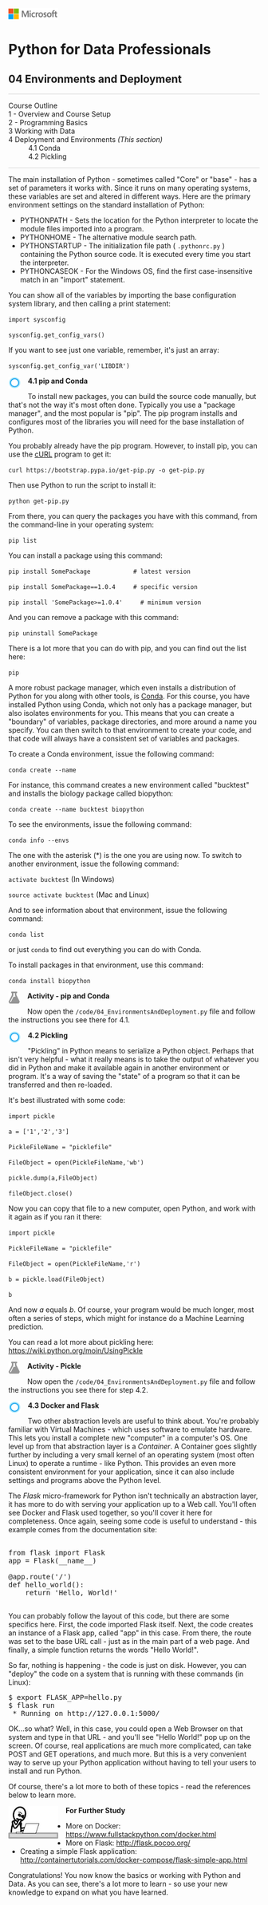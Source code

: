 ![](graphics/solutions-microsoft-logo-small.png)

# Python for Data Professionals

## 04 Environments and Deployment

<p style="border-bottom: 1px solid lightgrey;"></p>

<dl>
  <dt>Course Outline</dt>
  <dt>1 - Overview and Course Setup</dt>
  <dt>2 - Programming Basics</dt>
  <dt>3 Working with Data</dt>
  <dt>4 Deployment and Environments <i>(This section)</i></dt>
    <dd>4.1 Conda</dd>
    <dd>4.2 Pickling</dd>
<dl>

<p style="border-bottom: 1px solid lightgrey;"></p>

The main installation of Python - sometimes called "Core" or "base" - has a set of parameters it works with. Since it runs on many operating systems, these variables are set and altered in different ways. Here are the primary environment settings on the standard installation of Python:

- PYTHONPATH - Sets the location for the Python interpreter to locate the module files imported into a program.
- PYTHONHOME - The alternative module search path. 
- PYTHONSTARTUP - The initialization file path ( `.pythonrc.py` ) containing the Python source code. It is executed every time you start the interpreter.
- PYTHONCASEOK - For the Windows OS, find the first case-insensitive match in an "import" statement.

You can show all of the variables by importing the base configuration system library, and then calling a print statement:

`import sysconfig`

`sysconfig.get_config_vars()`

If you want to see just one variable, remember, it's just an array:

`sysconfig.get_config_var('LIBDIR')`

<p><img style="float: left; margin: 0px 15px 15px 0px;" src="./graphics/cortanalogo.png"><b>4.1 pip and Conda</b></p>

To install new packages, you can build the source code manually, but that's not the way it's most often done. Typically you use a "package manager", and the most popular is "pip". The pip program installs and configures most of the libraries you will need for the base installation of Python.

You probably already have the pip program. However, to install pip, you can use the [cURL](https://curl.haxx.se/download.html) program to get it:

`curl https://bootstrap.pypa.io/get-pip.py -o get-pip.py`

Then use Python to run the script to install it:

`python get-pip.py`

From there, you can query the packages you have with this command, from the command-line in your operating system:

`pip list`

You can install a package using this command:

`pip install SomePackage            # latest version`

`pip install SomePackage==1.0.4     # specific version`

`pip install 'SomePackage>=1.0.4'     # minimum version`

And you can remove a package with this command:

`pip uninstall SomePackage`

There is a lot more that you can do with pip, and you can find out the list here:

`pip`

A more robust package manager, which even installs a distribution of Python for you along with other tools, is [Conda](https://conda.io/docs/user-guide/getting-started.html). For this course, you have installed Python using Conda, which not only has a package manager, but also isolates environments for you. This means that you can create a "boundary" of variables, package directories, and more around a name you specify. You can then switch to that environment to create your code, and that code will always have a consistent set of variables and packages.

To create a Conda environment, issue the following command:

`conda create --name`

For instance, this command creates a new environment called "bucktest" and installs the biology package called biopython:

`conda create --name bucktest biopython`

To see the environments, issue the following command:

`conda info --envs`

The one with the asterisk (*) is the one you are using now. To switch to another environment, issue the following command:

`activate bucktest` (In Windows)

`source activate bucktest` (Mac and Linux)

And to see information about that environment, issue the following command:

`conda list`

or just `conda` to find out everything you can do with Conda.

To install packages in that environment, use this command:

`conda install biopython`

<p><img style="float: left; margin: 0px 15px 15px 0px;" src="./graphics/aml-logo.png"><b> Activity - pip and Conda</b></p>

Now open the `/code/04_EnvironmentsAndDeployment.py` file and follow the instructions you see there for 4.1.

<p><img style="float: left; margin: 0px 15px 15px 0px;" src="./graphics/cortanalogo.png"><b>4.2 Pickling</b></p>

"Pickling" in Python means to serialize a Python object. Perhaps that isn't very helpful - what it really means is to take the output of whatever you did in Python and make it available again in another environment or program. It's a way of saving the "state" of a program so that it can be transferred and then re-loaded.

It's best illustrated with some code:

`import pickle`

`a = ['1','2','3']`

`PickleFileName = "picklefile"`

`FileObject = open(PickleFileName,'wb')`

`pickle.dump(a,FileObject)`

`fileObject.close()`

Now you can copy that file to a new computer, open Python, and work with it again as if you ran it there:

`import pickle`

`PickleFileName = "picklefile"`

`FileObject = open(PickleFileName,'r') ` 

`b = pickle.load(FileObject) ` 

`b`

And now *a* equals *b*. Of course, your program would be much longer, most often a series of steps, which might for instance do a Machine Learning prediction. 

You can read a lot more about pickling here: https://wiki.python.org/moin/UsingPickle

<p><img style="float: left; margin: 0px 15px 15px 0px;" src="./graphics/aml-logo.png"><b> Activity - Pickle</b></p>

Now open the `/code/04_EnvironmentsAndDeployment.py` file and follow the instructions you see there for step 4.2.

<p><img style="float: left; margin: 0px 15px 15px 0px;" src="./graphics/cortanalogo.png"><b>4.3 Docker and Flask</b></p>

Two other abstraction levels are useful to think about. You're probably familiar with Virtual Machines - which uses software to emulate hardware. This lets you install a complete new "computer" in a computer's OS. One level up from that abstraction layer is a *Container*. A Container goes slightly further by including a very small kernel of an operating system (most often Linux) to operate a runtime - like Python. This provides an even more consistent environment for your application, since it can also include settings and programs above the Python level. 

The *Flask* micro-framework for Python isn't technically an abstraction layer, it has more to do with serving your application up to a Web call. You'll often see Docker and Flask used together, so you'll cover it here for completeness. Once again, seeing some code is useful to understand - this example comes from the documentation site:

<pre>

from flask import Flask
app = Flask(__name__)

@app.route('/')
def hello_world():
    return 'Hello, World!'

</pre>

You can probably follow the layout of this code, but there are some specifics here. First, the code imported Flask itself. Next, the code creates an instance of a Flask app, called "app" in this case. From there, the route was set to the base URL call - just as in the main part of a web page. And finally, a simple function returns the words "Hello World!".

So far, nothing is happening - the code is just on disk. However, you can "deploy" the code on a system that is running with these commands (in Linux):

<pre>
$ export FLASK_APP=hello.py
$ flask run
 * Running on http://127.0.0.1:5000/
</pre>

OK...so what? Well, in this case, you could open a Web Browser on that system and type in that URL - and you'll see "Hello World!" pop up on the screen. Of course, real applications are much more complicated, can take POST and GET operations, and much more. But this is a very convenient way to serve up your Python application without having to tell your users to install and run Python.

Of course, there's a lot more to both of these topics - read the references below to learn more.

<p><img style="float: left; margin: 0px 15px 15px 0px;" src="./graphics/thinking.jpg"><b>For Further Study</b></p>

- More on Docker: https://www.fullstackpython.com/docker.html
- More on Flask: http://flask.pocoo.org/
- Creating a simple Flask application: http://containertutorials.com/docker-compose/flask-simple-app.html 

Congratulations! You now know the basics or working with Python and Data. As you can see, there's a lot more to learn - so use your new knowledge to expand on what you have learned. 